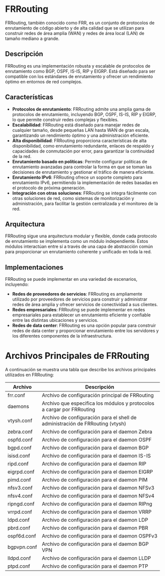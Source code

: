 # FRRouting

FRRouting, también conocido como FRR, es un conjunto de protocolos de enrutamiento de código abierto y de alta calidad que se utilizan para construir redes de área amplia (WAN) y redes de área local (LAN) de tamaño mediano a grande.

## Descripción

FRRouting es una implementación robusta y escalable de protocolos de enrutamiento como BGP, OSPF, IS-IS, RIP y EIGRP. Está diseñado para ser compatible con los estándares de enrutamiento y ofrecer un rendimiento óptimo en entornos de red complejos.

## Características

- **Protocolos de enrutamiento**: FRRouting admite una amplia gama de protocolos de enrutamiento, incluyendo BGP, OSPF, IS-IS, RIP y EIGRP, lo que permite construir redes complejas y flexibles.
- **Escalabilidad**: FRRouting está diseñado para manejar redes de cualquier tamaño, desde pequeñas LAN hasta WAN de gran escala, garantizando un rendimiento óptimo y una administración eficiente.
- **Alta disponibilidad**: FRRouting proporciona características de alta disponibilidad, como enrutamiento redundante, enlaces de respaldo y capacidades de conmutación por error, para garantizar la continuidad de la red.
- **Enrutamiento basado en políticas**: Permite configurar políticas de enrutamiento avanzadas para controlar la forma en que se toman las decisiones de enrutamiento y gestionar el tráfico de manera eficiente.
- **Enrutamiento IPv6**: FRRouting ofrece un soporte completo para enrutamiento IPv6, permitiendo la implementación de redes basadas en el protocolo de próxima generación.
- **Integración con otras soluciones**: FRRouting se integra fácilmente con otras soluciones de red, como sistemas de monitorización y administración, para facilitar la gestión centralizada y el monitoreo de la red.

## Arquitectura

FRRouting sigue una arquitectura modular y flexible, donde cada protocolo de enrutamiento se implementa como un módulo independiente. Estos módulos interactúan entre sí a través de una capa de abstracción común para proporcionar un enrutamiento coherente y unificado en toda la red.

## Implementaciones

FRRouting se puede implementar en una variedad de escenarios, incluyendo:

- **Redes de proveedores de servicios**: FRRouting es ampliamente utilizado por proveedores de servicios para construir y administrar redes de área amplia y ofrecer servicios de conectividad a sus clientes.
- **Redes empresariales**: FRRouting se puede implementar en redes empresariales para establecer un enrutamiento eficiente y confiable entre las distintas ubicaciones y servicios.
- **Redes de data center**: FRRouting es una opción popular para construir redes de data center y proporcionar enrutamiento entre los servidores y los diferentes componentes de la infraestructura.

# Archivos Principales de FRRouting

A continuación se muestra una tabla que describe los archivos principales utilizados en FRRouting:

| Archivo       | Descripción                                           |
|---------------|-------------------------------------------------------|
| frr.conf      | Archivo de configuración principal de FRRouting        |
| daemons       | Archivo que especifica los módulos y protocolos a cargar por FRRouting |
| vtysh.conf    | Archivo de configuración para el shell de administración de FRRouting (vtysh) |
| zebra.conf    | Archivo de configuración para el daemon Zebra          |
| ospfd.conf    | Archivo de configuración para el daemon OSPF           |
| bgpd.conf     | Archivo de configuración para el daemon BGP            |
| isisd.conf    | Archivo de configuración para el daemon IS-IS          |
| ripd.conf     | Archivo de configuración para el daemon RIP            |
| eigrpd.conf   | Archivo de configuración para el daemon EIGRP          |
| pimd.conf     | Archivo de configuración para el daemon PIM            |
| nfsv3.conf    | Archivo de configuración para el daemon NFSv3          |
| nfsv4.conf    | Archivo de configuración para el daemon NFSv4          |
| ripngd.conf   | Archivo de configuración para el daemon RIPng          |
| vrrpd.conf    | Archivo de configuración para el daemon VRRP           |
| ldpd.conf     | Archivo de configuración para el daemon LDP            |
| pbrd.conf     | Archivo de configuración para el daemon PBR            |
| ospf6d.conf   | Archivo de configuración para el daemon OSPFv3         |
| bgpvpn.conf   | Archivo de configuración para el daemon BGP VPN        |
| lldpd.conf    | Archivo de configuración para el daemon LLDP           |
| ptpd.conf     | Archivo de configuración para el daemon PTP            |
